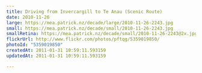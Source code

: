 ```yaml
---
title: Driving from Invercargill to Te Anau (Scenic Route)
date: 2010-11-26
large: https://mea.patrick.nz/decade/large/2010-11-26-2243.jpg
small: https://mea.patrick.nz/decade/small/2010-11-26-2243.jpg
smallRetina: https://mea.patrick.nz/decade/small/2010-11-26-2243@2x.jpg
flickrUrl: http://www.flickr.com/photos/pftqg/5359019850/
photoId: "5359019850"
createdAt: 2011-01-31 10:59:11.593159
updatedAt: 2011-01-31 10:59:11.593159

---
```


